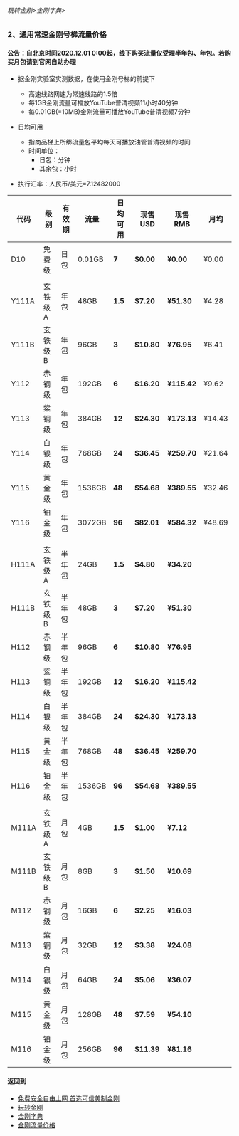 ###### 玩转金刚>金刚字典>
### 2、通用常速金刚号梯流量价格
#### 公告：自北京时间2020.12.01 0:00起，线下购买流量仅受理半年包、年包。若购买月包请到官网自助办理

- 据金刚实验室实测数据，在使用金刚号梯的前提下
  - 高速线路网速为常速线路的1.5倍
  - 每1GB金刚流量可播放YouTube普清视频11小时40分钟
  - 每0.01GB(=10MB)金刚流量可播放YouTube普清视频7分钟

- 日均可用
  - 指商品梯上所绑流量包平均每天可播放油管普清视频的时间
  - 时间单位：
    - 日包：分钟
    - 其余包：小时

- 执行汇率：人民币/美元=7.12482000

|代码	|级别	|有效期	|流量	  |日均可用	|现售USD 	 |现售RMB		|月均	  |
|-------|-------| ------| --------|-------------| ---------------|----------------------|---------| 
|D10 	|免费级	|日包    |0.01GB	  | <strong> 7 	| <strong> $0.00 | <strong> ¥0.00 	| ¥0.00	  | 
|||||||| 
|Y111A  |玄铁级A |年包	|48GB 	  | <strong> 1.5| <strong> $7.20 | <strong> ¥51.30 	| ¥4.28	  | 
|Y111B 	|玄铁级B |年包	|96GB 	  | <strong> 3	| <strong> $10.80| <strong> ¥76.95 	| ¥6.41	  | 
|Y112 	|赤钢级	|年包	|192GB 	  | <strong> 6 	| <strong> $16.20| <strong> ¥115.42 	| ¥9.62	  |
|Y113 	|紫铜级 	|年包	|384GB 	  | <strong> 12	| <strong> $24.30| <strong> ¥173.13 	| ¥14.43  |
|Y114 	|白银级 	|年包	|768GB 	  | <strong> 24	| <strong> $36.45| <strong> ¥259.70 	| ¥21.64  |
|Y115 	|黄金级 	|年包	|1536GB	  | <strong> 48	| <strong> $54.68| <strong> ¥389.55 	| ¥32.46  |
|Y116 	|铂金级	|年包	|3072GB	  | <strong> 96	| <strong> $82.01| <strong> ¥584.32 	| ¥48.69  |
||||||||
|H111A 	|玄铁级A	|半年包  |24GB 	  | <strong> 1.5| <strong> $4.80| <strong> ¥34.20 	| 	  | 
|H111B 	|玄铁级B	|半年包  |48GB 	  | <strong> 3 	| <strong> $7.20| <strong> ¥51.30 	| 	  | 
|H112 	|赤钢级 	|半年包  |96GB 	  | <strong> 6 	| <strong> $10.80| <strong> ¥76.95 	| 	  |
|H113 	|紫铜级	|半年包  |192GB 	  | <strong> 12 | <strong> $16.20| <strong> ¥115.42 	| 	  |
|H114 	|白银级	|半年包  |384GB 	  | <strong> 24 | <strong> $24.30| <strong> ¥173.13 	| 	  |
|H115 	|黄金级	|半年包	|768GB 	  | <strong> 48 | <strong> $36.45| <strong> ¥259.70 	| 	  |
|H116 	|铂金级	|半年包	|1536GB	  | <strong> 96 | <strong> $54.68| <strong> ¥389.55 	| 	  |
||||||||
|M111A|玄铁级A |月包    |4GB| <strong> 1.5| <strong> $1.00| <strong> ¥7.12||
|M111B|玄铁级B |月包    |8GB| <strong> 3| <strong> $1.50| <strong> ¥10.69||
|M112|赤钢级 |月包    |16GB| <strong> 6| <strong> $2.25| <strong> ¥16.03||
|M113|紫铜级 |月包    |32GB| <strong> 12| <strong> $3.38| <strong> ¥24.08||
|M114|白银级 |月包    |64GB| <strong> 24| <strong> $5.06| <strong> ¥36.07||
|M115|黄金级 |月包   |128GB| <strong> 48| <strong> $7.59| <strong> ¥54.10||
|M116|铂金级 |月包   |256GB| <strong> 96| <strong> $11.39| <strong> ¥81.16||




#### 返回到
- [免费安全自由上网 首选可信美制金刚](https://github.com/a2zitpro/web/blob/master/%E5%BE%80%E5%90%8E%E7%BF%BB.md)
- [玩转金刚](https://github.com/a2zitpro/web/blob/master/LadderFree/A.md)
- [金刚字典](https://github.com/a2zitpro/web/blob/master/LadderFree/kkDictionary/KKDictionary.md)
- [金刚流量价格](https://github.com/a2zitpro/web/blob/master/LadderFree/kkDictionary/Price/KKDTPrice.md)




